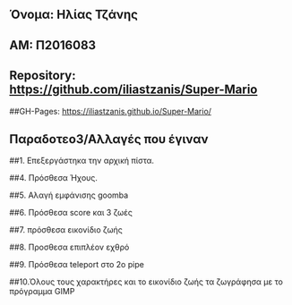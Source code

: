 ## Όνομα: Ηλίας Τζάνης 

## ΑΜ: Π2016083

## Repository: https://github.com/iliastzanis/Super-Mario

##GH-Pages: https://iliastzanis.github.io/Super-Mario/

## Παραδοτεο3/Αλλαγές που έγιναν

##1. Επεξεργάστηκα την αρχική πίστα.

##4. Πρόσθεσα Ήχους.

##5. Αλαγή εμφάνισης goomba

##6. Πρόσθεσα score και 3 ζωές

##7. πρόσθεσα εικονίδιο ζωής

##8. Προσθεσα επιπλέον εχθρό

##9. Πρόσθεσα teleport στο 2ο pipe

##10.Όλους τους χαρακτήρες και το εικονίδιο ζωής τα ζωγράφησα με το πρόγραμμα GIMP
